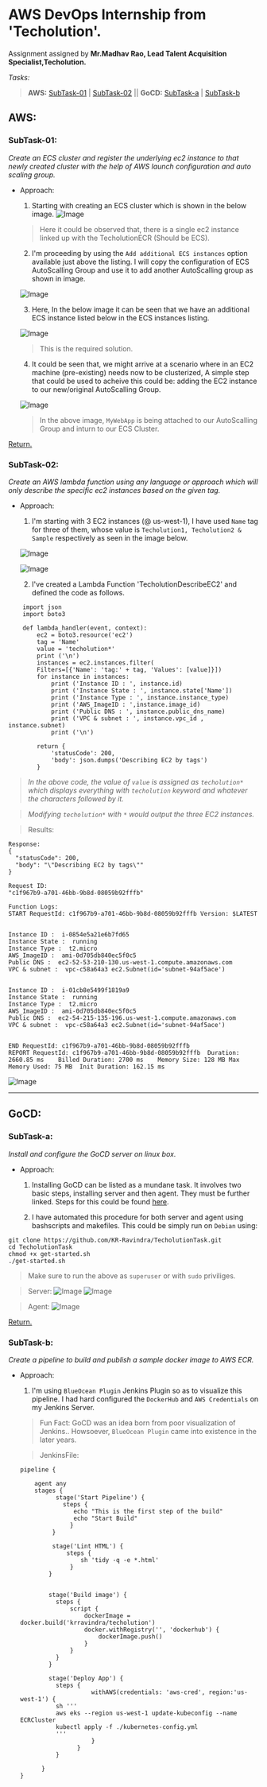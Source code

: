 # AWS DevOps Internship from 'Techolution'.

Assignment assigned by **Mr.Madhav Rao, Lead Talent Acquisition Specialist,Techolution.**

_Tasks:_

> **AWS:** [SubTask-01](#subtask-01) | [SubTask-02](#subtask-02) || **GoCD:** [SubTask-a](#subtask-a) | [SubTask-b](#subtask-b)

## AWS:

 ### SubTask-01: 
 _Create an ECS cluster and register the underlying ec2 instance to that newly created cluster with the help of AWS launch configuration and auto scaling group._
- Approach:
  1. Starting with creating an ECS cluster which is shown in the below image.
   ![Image](./Images/TS4.png)
   > Here it could be observed that, there is a single ec2 instance linked up with the TecholutionECR (Should be ECS).
  2. I'm proceeding by using the `Add additional ECS instances` option available just above the listing. I will copy the configuration of ECS AutoScalling Group and use it to add another AutoScalling group as shown in image.
   
  ![Image](./Images/TS7.png)

  3. Here, In the below image it can be seen that we have an additional ECS instance listed below in the ECS instances listing.

  ![Image](./Images/TS8.png)

  > This is the required solution.

   4. It could be seen that, we might arrive at a scenario where in an EC2 machine (pre-existing) needs now to be clusterized, A simple step that could be used to acheive this could be: adding the EC2 instance to our new/original AutoScalling Group.
  
   ![Image](./Images/TS9.png)

   > In the above image, `MyWebApp` is being attached to our AutoScalling Group and inturn to our ECS Cluster.

[Return.](#aws)

 ### SubTask-02:
_Create an AWS lambda function using any language or approach which will only describe the specific ec2 instances based on the given tag._  

- Approach: 
  1. I'm starting with 3 EC2 instances (@ us-west-1), I have used `Name` tag for three of them, whose value is `Techolution1, Techolution2 & Sample` respectively as seen in the image below.
   
  ![Image](./Images/TS1.png)
   
  ![Image](./Images/TS2.png) 

  2. I've created a Lambda Function 'TecholutionDescribeEC2' and defined the code as follows.

```
    import json
    import boto3

    def lambda_handler(event, context):
        ec2 = boto3.resource('ec2')
        tag = 'Name'
        value = 'techolution*'
        print ('\n')
        instances = ec2.instances.filter(
        Filters=[{'Name': 'tag:' + tag, 'Values': [value]}])
        for instance in instances:
            print ('Instance ID : ', instance.id)
            print ('Instance State : ', instance.state['Name'])
            print ('Instance Type : ', instance.instance_type)
            print ('AWS_ImageID : ',instance.image_id)
            print ('Public DNS : ', instance.public_dns_name)
            print ('VPC & subnet : ', instance.vpc_id , instance.subnet)
            print ('\n')
        
        return {
            'statusCode': 200,
            'body': json.dumps('Describing EC2 by tags')
        }
```
> _In the above code, the value of `value` is assigned as `techolution*` which displays everything with `techolution` keyword and whatever the characters followed by it._

> _Modifying `techolution*` with `*` would output the three EC2 instances._

>Results:

```
Response:
{
  "statusCode": 200,
  "body": "\"Describing EC2 by tags\""
}

Request ID:
"c1f967b9-a701-46bb-9b8d-08059b92fffb"

Function Logs:
START RequestId: c1f967b9-a701-46bb-9b8d-08059b92fffb Version: $LATEST


Instance ID :  i-0854e5a21e6b7fd65
Instance State :  running
Instance Type :  t2.micro
AWS_ImageID :  ami-0d705db840ec5f0c5
Public DNS :  ec2-52-53-210-130.us-west-1.compute.amazonaws.com
VPC & subnet :  vpc-c58a64a3 ec2.Subnet(id='subnet-94af5ace')


Instance ID :  i-01cb8e5499f1819a9
Instance State :  running
Instance Type :  t2.micro
AWS_ImageID :  ami-0d705db840ec5f0c5
Public DNS :  ec2-54-215-135-196.us-west-1.compute.amazonaws.com
VPC & subnet :  vpc-c58a64a3 ec2.Subnet(id='subnet-94af5ace')


END RequestId: c1f967b9-a701-46bb-9b8d-08059b92fffb
REPORT RequestId: c1f967b9-a701-46bb-9b8d-08059b92fffb	Duration: 2660.85 ms	Billed Duration: 2700 ms	Memory Size: 128 MB	Max Memory Used: 75 MB	Init Duration: 162.15 ms	

```

![Image](Images/TS3.png)

---

## GoCD:

### SubTask-a:

_Install and configure the GoCD server on linux box._

- Approach:
  
  1. Installing GoCD can be listed as a mundane task. It involves two basic steps, installing server and then agent. They must be further linked. Steps for this could be found [here](https://docs.gocd.org/current/installation/install/server/linux.html).
  
  2. I have automated this procedure for both server and agent using bashscripts and makefiles. This could be simply run on `Debian` using:

```
git clone https://github.com/KR-Ravindra/TecholutionTask.git
cd TecholutionTask
chmod +x get-started.sh
./get-started.sh
```
> Make sure to run the above as `superuser` or with `sudo` priviliges.

>Server:
![Image](Images/TS10.png)
![Image](Images/TS11.png)

>Agent:
![Image](Images/TS12.png)

[Return.](#aws)

### SubTask-b:

_Create a pipeline to build and publish a sample docker image to AWS ECR._

- Approach:

  1. I'm using `BlueOcean Plugin` Jenkins Plugin so as to visualize this pipeline. I had hard configured the `DockerHub` and `AWS Credentials` on my Jenkins Server. 


  > Fun Fact: GoCD was an idea born from poor visualization of Jenkins.. Howsoever, `BlueOcean Plugin` came into existence in the later years.

  > JenkinsFile:

  ```
  pipeline {

      agent any
      stages {
            stage('Start Pipeline') {
              steps {
                 echo "This is the first step of the build"
                 echo "Start Build"
                }
           }

           stage('Lint HTML') {
               steps {
                   sh 'tidy -q -e *.html'
                }
          }


          stage('Build image') {
            steps {
                script {
                    dockerImage = docker.build('krravindra/techolution')
                    docker.withRegistry('', 'dockerhub') {
                        dockerImage.push()
                    }
                }
            }
          }

          stage('Deploy App') {
            steps {
                      withAWS(credentials: 'aws-cred', region:'us-west-1') {
			sh '''
			aws eks --region us-west-1 update-kubeconfig --name ECRCluster
			kubectl apply -f ./kubernetes-config.yml
			'''
                      }
                  }
            }
            
        }
  }
```





 







